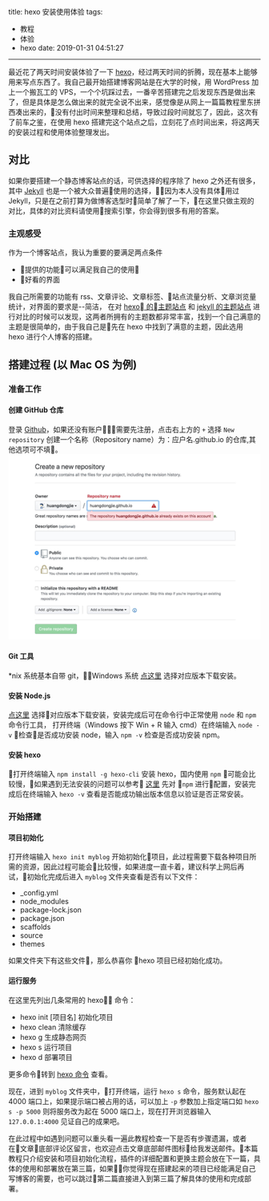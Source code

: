 title: hexo 安装使用体验
tags:
  - 教程
  - 体验
  - hexo
date: 2019-01-31 04:51:27
---
最近花了两天时间安装体验了一下 [hexo](https://hexo.io/)，经过两天时间的折腾，现在基本上能够用来写点东西了。我自己最开始搭建博客网站是在大学的时候，用 WordPress 加上一个搬瓦工的 VPS，一个个坑踩过去，一番辛苦搭建完之后发现东西是做出来了，但是具体是怎么做出来的就完全说不出来，感觉像是从网上一篇篇教程里东拼西凑出来的，没有付出时间来整理和总结，导致过段时间就忘了，因此，这次有了前车之鉴，在使用 hexo 搭建完这个站点之后，立刻花了点时间出来，将这两天的安装过程和使用体验整理发出。

<!-- more -->

## 对比
如果你要搭建一个静态博客站点的话，可供选择的程序除了 hexo 之外还有很多，其中 [Jekyll](http://jekyllcn.com/) 也是一个被大众普遍使用的选择，因为本人没有具体用过 Jekyll，只是在之前打算为做博客选型时简单了解了一下，在这里只做主观的对比，具体的对比资料请使用搜索引擎，你会得到很多有用的答案。

### 主观感受
作为一个博客站点，我认为重要的要满足两点条件
- 提供的功能可以满足我自己的使用
- 好看的界面

我自己所需要的功能有 rss、文章评论、文章标签、站点流量分析、文章浏览量统计，对界面的要求是--简洁，
在对 [hexo 的主题站点](https://hexo.io/themes/index.html) 和 [jekyll 的主题站点](http://jekyllthemes.org/) 进行对比的时候可以发现，这两者所拥有的主题数都非常丰富，找到一个自己满意的主题是很简单的，由于我自己是先在 hexo 中找到了满意的主题，因此选用 hexo 进行个人博客的搭建。

## 搭建过程 (以 Mac OS 为例)
### 准备工作
#### 创建 GitHub 仓库
登录 [Github](https://github.com/)，如果还没有账户需要先注册，点击右上方的 `+` 选择 `New repository` 创建一个名称（Repository name）为：应户名.github.io 的仓库,其他选项可不填。 ![新建仓库](/image/90C739FC-68C4-483E-A58F-9A2DE06EA82D.png)

#### Git 工具
*nix 系统基本自带 git，Windows 系统 [点这里](https://git-scm.com/download/win) 选择对应版本下载安装。

#### 安装 Node.js 
 [点这里](https://nodejs.org/zh-cn/download/) 选择对应版本下载安装，安装完成后可在命令行中正常使用 `node` 和 `npm` 命令行工具，
 打开终端（Windows 按下 Win + R 输入 cmd）在终端输入 `node -v` 检查是否成功安装 node，输入 `npm -v` 检查是否成功安装 npm。


#### 安装 hexo
打开终端输入 `npm install -g hexo-cli` 安装 hexo，国内使用 `npm` 可能会比较慢，如果遇到无法安装的问题可以参考 [这里](https://segmentfault.com/a/1190000002576600) 先对 `npm` 进行配置，安装完成后在终端输入 `hexo -v` 查看是否能成功输出版本信息以验证是否正常安装。

### 开始搭建
#### 项目初始化
打开终端输入 `hexo init myblog` 开始初始化项目，此过程需要下载各种项目所需的资源，因此过程可能会比较慢，如果进度一直卡着，建议科学上网后再试，初始化完成后进入 `myblog` 文件夹查看是否有以下文件：
- _config.yml
- node_modules
- package-lock.json
- package.json
- scaffolds
- source
- themes

如果文件夹下有这些文件，那么恭喜你 hexo 项目已经初始化成功。

#### 运行服务
在这里先列出几条常用的 hexo 命令：
- hexo init [项目名] 初始化项目
- hexo clean 清除缓存
- hexo g 生成静态网页
- hexo s 运行项目
- hexo d 部署项目

更多命令转到 [hexo 命令](https://hexo.io/zh-cn/docs/commands) 查看。

现在，进到 `myblog` 文件夹中，打开终端，运行 `hexo s` 命令，服务默认起在 4000 端口上，如果提示端口被占用的话，可以加上 `-p` 参数加上指定端口如 `hexo s -p 5000` 则将服务改为起在 5000 端口上，现在打开浏览器输入 `127.0.0.1:4000` 见证自己的成果吧。

在此过程中如遇到问题可以重头看一遍此教程检查一下是否有步骤遗漏，或者在文章底部评论区留言，也欢迎点击文章底部邮件图标给我发送邮件。本篇教程只介绍安装和项目初始化流程，插件的详细配置和更换主题会放在下一篇，具体的使用和部署放在第三篇，如果你觉得现在搭建起来的项目已经能满足自己写博客的需要，也可以跳过第二篇直接进入到第三篇了解具体的使用和完成部署。